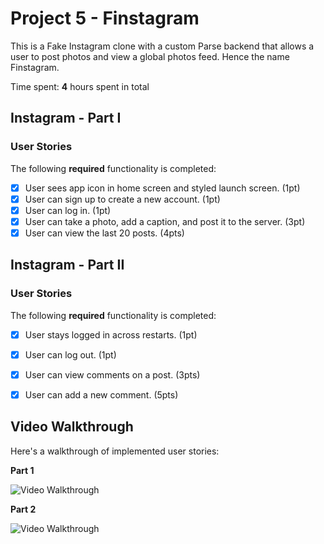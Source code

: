 # Project 5 - Finstagram

This is a Fake Instagram clone with a custom Parse backend that allows a user to post photos and view a global photos feed.
Hence the name Finstagram.

Time spent: **4** hours spent in total

## Instagram - Part I

### User Stories

The following **required** functionality is completed:

- [x] User sees app icon in home screen and styled launch screen. (1pt)
- [x] User can sign up to create a new account. (1pt)
- [x] User can log in. (1pt)
- [x] User can take a photo, add a caption, and post it to the server. (3pt)
- [x] User can view the last 20 posts. (4pts)

## Instagram - Part II

### User Stories

The following **required** functionality is completed:

- [x] User stays logged in across restarts. (1pt)
- [x] User can log out. (1pt)
- [x] User can view comments on a post. (3pts)
- [x] User can add a new comment. (5pts)


## Video Walkthrough

Here's a walkthrough of implemented user stories:

****Part 1****

<img src='https://recordit.co/m8A69uPYnh.gif' title='Video Walkthrough' width='' alt='Video Walkthrough' />

****Part 2****

<img src='https://recordit.co/o2HWk5z4OJ.gif' title='Video Walkthrough' width='' alt='Video Walkthrough' />
